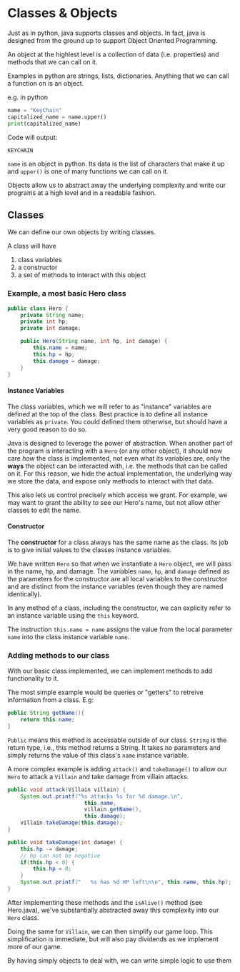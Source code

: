 # Classes & Objects

Just as in python, java supports classes and objects. In fact, java is designed
from the ground up to support Object Oriented Programming.

An object at the highlest level is a collection of data (i.e. properties) and
methods that we can call on it.

Examples in python are strings, lists, dictionaries. Anything that we can call
a function on is an object.

e.g. in python
```python
name = "KeyChain"
capitalized_name = name.upper()
print(capitalized_name)
```

Code will output:

```
KEYCHAIN
```

`name` is an object in python. Its data is the list of characters that make it
up and `upper()` is one of many functions we can call on it.

Objects allow us to abstract away the underlying complexity and write our
programs at a high level and in a readable fashion.

## Classes

We can define our own objects by writing classes.

A class will have
1. class variables
2. a constructor
3. a set of methods to interact with this object

### Example, a most basic Hero class

``` java
public class Hero {
    private String name;
    private int hp;
    private int damage;

    public Hero(String name, int hp, int damage) {
        this.name = name;
        this.hp = hp;
        this.damage = damage;
    }
}
```

#### Instance Variables

The class variables, which we will refer to as "instance" variables are defined
at the top of the class. Best practice is to define all instance variables as
`private`. You could defined them otherwise, but should have a very good reason
to do so.

Java is designed to leverage the power of abstraction. When another part of the
program is interacting with a `Hero` (or any other object), it should now care 
*how* the class is implemented, not even what its variables are, only the 
**ways** the object can be interacted with, i.e. the methods that can be called
on it. For this reason, we hide the actual implementation, the underlying way
we store the data, and expose only methods to interact with that data.

This also lets us control precisely which access we grant. For example, we may
want to grant the ability to see our Hero's name, but not allow other classes
to edit the name.

#### Constructor

The **constructor** for a class always has the same name as the class. Its job
is to give initial values to the classes instance variables.

We have written `Hero` so that when we instantiate a `Hero` object, we will
pass in the name, hp, and damage. The variables `name`, `hp`, and `damage`
defined as the parameters for the constructor are all local variables to the
constructor and are distinct from the instance variables (even though they are
named identically).

In any method of a class, including the constructor, we can explicity refer to
an instance variable using the `this` keyword.

The instruction `this.name = name` assigns the value from the local parameter
`name` into the class instance variable `name`.

### Adding methods to our class

With our basic class implemented, we can implement methods to add functionality
to it.

The most simple example would be queries or "getters" to retreive information
from a class. E.g:

```java
public String getName(){
    return this.name;
}
```

`Public` means this method is accessable outside of our class. `String` is the
return type, i.e., this method returns a String. It takes no parameters and
simply returns the value of this class's `name` instance variable.

A more complex example is adding `attack()` and `takeDamage()` to allow our `Hero` to
attack a `Villain` and take damage from villain attacks.

``` java
public void attack(Villain villain) {
    System.out.printf("%s attacks %s for %d damage.\n", 
                        this.name, 
                        villain.getName(), 
                        this.damage);
    villain.takeDamage(this.damage);
}

public void takeDamage(int damage) {
    this.hp -= damage;
    // hp can not be negative
    if(this.hp < 0) {
        this.hp = 0;
    }
    System.out.printf("   %s has %d HP left\n\n", this.name, this.hp);
}
```

After implementing these methods and the `isAlive()` method (see Hero.java),
we've substantially abstracted away this complexity into our `Hero` class.

Doing the same for `Villain`, we can then simplify our game loop. This
simplification is immediate, but will also pay dividends as we implement more of
our game.

By having simply objects to deal with, we can write simple logic to use them
